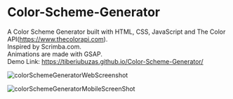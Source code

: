 # Color-Scheme-Generator

A Color Scheme Generator built with HTML, CSS, JavaScript and The Color API(https://www.thecolorapi.com). 
<br>Inspired by Scrimba.com.
<br>Animations are made with GSAP.
<br>Demo Link: https://tiberiubuzas.github.io/Color-Scheme-Generator/


![colorSchemeGeneratorWebScreenshot](https://user-images.githubusercontent.com/48926984/202877663-f46da6ac-12e1-462e-8189-ccf067fc5c84.png)

![colorSchemeGeneratorMobileScreenShot](https://user-images.githubusercontent.com/48926984/202877680-80ed408d-f648-401f-8384-f3b5be470089.png)
